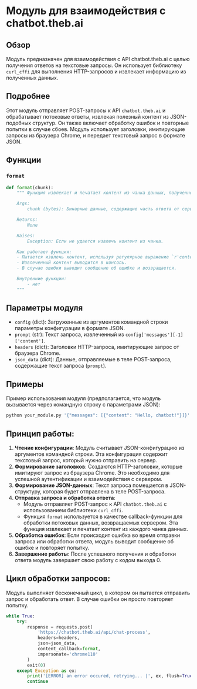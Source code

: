 # Модуль для взаимодействия с chatbot.theb.ai
## Обзор
Модуль предназначен для взаимодействия с API chatbot.theb.ai с целью получения ответов на текстовые запросы. Он использует библиотеку `curl_cffi` для выполнения HTTP-запросов и извлекает информацию из полученных данных.

## Подробнее

Этот модуль отправляет POST-запросы к API `chatbot.theb.ai` и обрабатывает потоковые ответы, извлекая полезный контент из JSON-подобных структур. Он также включает обработку ошибок и повторные попытки в случае сбоев. Модуль использует заголовки, имитирующие запросы из браузера Chrome, и передает текстовый запрос в формате JSON.

## Функции

### `format`
```python
def format(chunk):
    """ Функция извлекает и печатает контент из чанка данных, полученного от сервера.

    Args:
        chunk (bytes): Бинарные данные, содержащие часть ответа от сервера.

    Returns:
        None

    Raises:
        Exception: Если не удается извлечь контент из чанка.

    Как работает функция:
    - Пытается извлечь контент, используя регулярное выражение `r'content":"(.*)"},"fin'`.
    - Извлеченный контент выводится в консоль.
    - В случае ошибки выводит сообщение об ошибке и возвращается.

    Внутренние функции:
        - нет
    """
```
## Параметры модуля
- `config` (dict): Загруженные из аргументов командной строки параметры конфигурации в формате JSON.
- `prompt` (str): Текст запроса, извлеченный из `config['messages'][-1]['content']`.
- `headers` (dict): Заголовки HTTP-запроса, имитирующие запрос от браузера Chrome.
- `json_data` (dict): Данные, отправляемые в теле POST-запроса, содержащие текст запроса (`prompt`).

## Примеры

Пример использования модуля (предполагается, что модуль вызывается через командную строку с параметрами JSON):

```bash
python your_module.py '{"messages": [{"content": "Hello, chatbot!"}]}'
```

## Принцип работы:

1.  **Чтение конфигурации**: Модуль считывает JSON-конфигурацию из аргументов командной строки. Эта конфигурация содержит текстовый запрос, который нужно отправить на сервер.
2.  **Формирование заголовков**: Создаются HTTP-заголовки, которые имитируют запрос из браузера Chrome. Это необходимо для успешной аутентификации и взаимодействия с сервером.
3.  **Формирование JSON-данных**: Текст запроса помещается в JSON-структуру, которая будет отправлена в теле POST-запроса.
4.  **Отправка запроса и обработка ответа**:
    *   Модуль отправляет POST-запрос к API `chatbot.theb.ai` с использованием библиотеки `curl_cffi`.
    *   Функция `format` используется в качестве callback-функции для обработки потоковых данных, возвращаемых сервером. Эта функция извлекает и печатает контент из каждого чанка данных.
5.  **Обработка ошибок**: Если происходит ошибка во время отправки запроса или обработки ответа, модуль выводит сообщение об ошибке и повторяет попытку.
6.  **Завершение работы**: После успешного получения и обработки ответа модуль завершает свою работу с кодом выхода 0.

## Цикл обработки запросов:

Модуль выполняет бесконечный цикл, в котором он пытается отправить запрос и обработать ответ. В случае ошибки он просто повторяет попытку.

```python
while True:
    try:
        response = requests.post(
            'https://chatbot.theb.ai/api/chat-process',
            headers=headers,
            json=json_data,
            content_callback=format,
            impersonate='chrome110'
        )
        exit(0)
    except Exception as ex:
        print('[ERROR] an error occured, retrying... |', ex, flush=True)
        continue